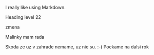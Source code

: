 I really like using Markdown.

Heading level 22

zmena

Malinky mam rada

Skoda ze uz v zahrade nemame, uz nie su.  :-( Pockame na dalsi rok




